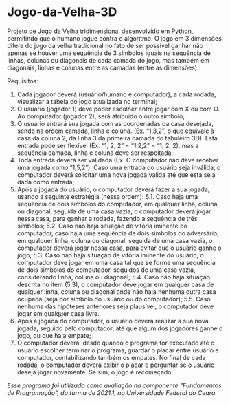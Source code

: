 # Jogo-da-Velha-3D
Projeto de Jogo da Velha tridimensional desenvolvido em Python, permitindo que o humano jogue contra o algoritmo.
O jogo em 3 dimensões difere do jogo da velha tradicional no fato de ser possível ganhar não apenas se houver uma sequência de 3 símbolos iguais na sequência de linhas, colunas ou diagonais de cada camada do jogo, mas também em diagonais, linhas e colunas entre as camadas (entre as dimensões).

Requisitos:
1. Cada jogador deverá (usuário/humano e computador), a cada rodada, visualizar a tabela do jogo atualizada no terminal;
2. O usuário (jogador 1) deve poder escolher entre jogar com X ou com O. Ao computador (jogador 2), será atribuído o outro símbolo;
3. O usuário entrará sua jogada com as coordenadas da casa desejada, sendo na ordem camada, linha e coluna. (Ex. “1,3,2”, o que equivale à casa da coluna 2, da linha 3 da primeira camada do tabuleiro 3D). Esta entrada pode ser flexível (Ex. “1, 2, 2” = “1,2,2” = “1, 2, 2), mas a sequência camada, linha e coluna deve ser respeitada;
4. Toda entrada deverá ser validada (Ex. O computador não deve receber uma jogada como “1,5,2”). Caso uma entrada do usuário seja inválida, o computador deverá solicitar uma nova jogada válida até que esta seja dada como entrada;
5. Após a jogada do usuário, o computador deverá fazer a sua jogada, usando a seguinte estratégia (nessa ordem):
  5.1. Caso haja uma sequência de dois símbolos do computador, em qualquer linha, coluna ou diagonal, seguida de uma casa vazia, o computador deverá jogar nessa casa,     para ganhar a rodada, fazendo a sequência de três símbolos;
  5.2. Caso não haja situação de vitória iminente do computador, caso haja uma sequência de dois símbolos do adversário, em qualquer linha, coluna ou diagonal, seguida     de uma casa vazia, o computador deverá jogar nessa casa, para evitar que o usuário ganhe o jogo;
  5.3. Caso não haja situação de vitória iminente do usuário, o computador deve jogar em uma casa tal que se forme uma sequência de dois símbolos do computador, seguidos   de uma casa vazia, considerando linha, coluna ou diagonal;
  5.4. Caso não haja situação descrita no item (5.3), o computador deve jogar em qualquer casa de qualquer linha, coluna ou diagonal onde não haja nenhuma outra casa       ocupada (seja por símbolo do usuário ou do computador);
  5.5. Caso nenhuma das hipóteses anteriores seja plausível, o computador deve jogar em qualquer casa livre.
6. Após a jogada do computador, o usuário deverá realizar a sua nova jogada, seguido pelo computador, até que algum dos jogadores ganhe o jogo, ou que haja empate;
7. O computador deverá, desde quando o programa for executado até o usuário escolher terminar o programa, guardar o placar entre usuário e computador, contabilizando também os empates. No final de cada rodada, o computador deverá exibir o placar e perguntar se o usuário deseja jogar novamente. Se sim, o jogo é recomeçado.


*Esse programa foi utilizado como avaliação na componente "Fundamentos de Programação", da turma de 2021.1, na Universidade Federal do Ceará.*
